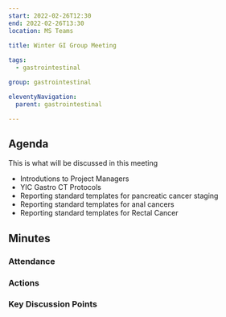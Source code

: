 ```yaml
---
start: 2022-02-26T12:30
end: 2022-02-26T13:30
location: MS Teams
 
title: Winter GI Group Meeting

tags:
  - gastrointestinal

group: gastrointestinal

eleventyNavigation:
  parent: gastrointestinal

---
```


## Agenda

This is what will be discussed in this meeting

* Introdutions to Project Managers
* YIC Gastro CT Protocols
* Reporting standard templates for pancreatic cancer staging
* Reporting standard templates for anal cancers 
* Reporting standard templates for Rectal Cancer

## Minutes

### Attendance
    
### Actions

### Key Discussion Points

